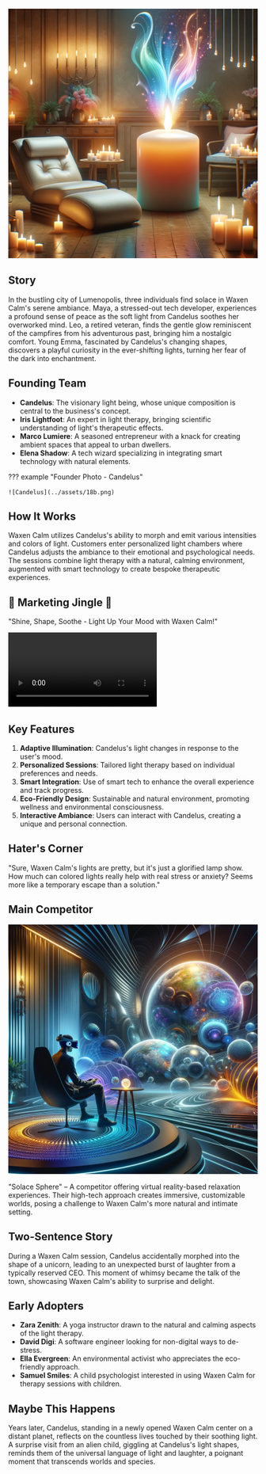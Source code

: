 ![Waxen Calm](../assets/18.png)

## Story

In the bustling city of Lumenopolis, three individuals find solace in Waxen Calm's serene ambiance. Maya, a stressed-out tech developer, experiences a profound sense of peace as the soft light from Candelus soothes her overworked mind. Leo, a retired veteran, finds the gentle glow reminiscent of the campfires from his adventurous past, bringing him a nostalgic comfort. Young Emma, fascinated by Candelus's changing shapes, discovers a playful curiosity in the ever-shifting lights, turning her fear of the dark into enchantment.

## Founding Team

- **Candelus**: The visionary light being, whose unique composition is central to the business's concept.
- **Iris Lightfoot**: An expert in light therapy, bringing scientific understanding of light's therapeutic effects.
- **Marco Lumiere**: A seasoned entrepreneur with a knack for creating ambient spaces that appeal to urban dwellers.
- **Elena Shadow**: A tech wizard specializing in integrating smart technology with natural elements.

??? example "Founder Photo - Candelus"

    ![Candelus](../assets/18b.png)

## How It Works

Waxen Calm utilizes Candelus's ability to morph and emit various intensities and colors of light. Customers enter personalized light chambers where Candelus adjusts the ambiance to their emotional and psychological needs. The sessions combine light therapy with a natural, calming environment, augmented with smart technology to create bespoke therapeutic experiences.

## 🎵 Marketing Jingle 🎵

"Shine, Shape, Soothe - Light Up Your Mood with Waxen Calm!"

<video controls>
<source src="../../assets/18.mp4" type="video/mp4">
</video>

## Key Features

1. **Adaptive Illumination**: Candelus's light changes in response to the user's mood.
2. **Personalized Sessions**: Tailored light therapy based on individual preferences and needs.
3. **Smart Integration**: Use of smart tech to enhance the overall experience and track progress.
4. **Eco-Friendly Design**: Sustainable and natural environment, promoting wellness and environmental consciousness.
5. **Interactive Ambiance**: Users can interact with Candelus, creating a unique and personal connection.

## Hater's Corner

"Sure, Waxen Calm's lights are pretty, but it's just a glorified lamp show. How much can colored lights really help with real stress or anxiety? Seems more like a temporary escape than a solution."

## Main Competitor

![Solace Sphere](../assets/18a.png)

"Solace Sphere" – A competitor offering virtual reality-based relaxation experiences. Their high-tech approach creates immersive, customizable worlds, posing a challenge to Waxen Calm's more natural and intimate setting.

## Two-Sentence Story

During a Waxen Calm session, Candelus accidentally morphed into the shape of a unicorn, leading to an unexpected burst of laughter from a typically reserved CEO. This moment of whimsy became the talk of the town, showcasing Waxen Calm's ability to surprise and delight.

## Early Adopters

- **Zara Zenith**: A yoga instructor drawn to the natural and calming aspects of the light therapy.
- **David Digi**: A software engineer looking for non-digital ways to de-stress.
- **Ella Evergreen**: An environmental activist who appreciates the eco-friendly approach.
- **Samuel Smiles**: A child psychologist interested in using Waxen Calm for therapy sessions with children.

## Maybe This Happens

Years later, Candelus, standing in a newly opened Waxen Calm center on a distant planet, reflects on the countless lives touched by their soothing light. A surprise visit from an alien child, giggling at Candelus's light shapes, reminds them of the universal language of light and laughter, a poignant moment that transcends worlds and species.
